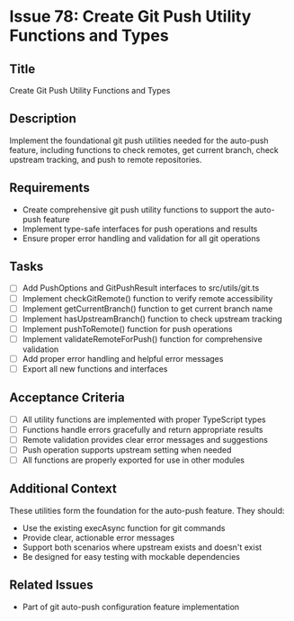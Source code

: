 # Issue 78: Create Git Push Utility Functions and Types

## Title
Create Git Push Utility Functions and Types

## Description
Implement the foundational git push utilities needed for the auto-push feature, including functions to check remotes, get current branch, check upstream tracking, and push to remote repositories.

## Requirements
- Create comprehensive git push utility functions to support the auto-push feature
- Implement type-safe interfaces for push operations and results
- Ensure proper error handling and validation for all git operations

## Tasks
- [ ] Add PushOptions and GitPushResult interfaces to src/utils/git.ts
- [ ] Implement checkGitRemote() function to verify remote accessibility
- [ ] Implement getCurrentBranch() function to get current branch name
- [ ] Implement hasUpstreamBranch() function to check upstream tracking
- [ ] Implement pushToRemote() function for push operations
- [ ] Implement validateRemoteForPush() function for comprehensive validation
- [ ] Add proper error handling and helpful error messages
- [ ] Export all new functions and interfaces

## Acceptance Criteria
- [ ] All utility functions are implemented with proper TypeScript types
- [ ] Functions handle errors gracefully and return appropriate results
- [ ] Remote validation provides clear error messages and suggestions
- [ ] Push operation supports upstream setting when needed
- [ ] All functions are properly exported for use in other modules

## Additional Context
These utilities form the foundation for the auto-push feature. They should:
- Use the existing execAsync function for git commands
- Provide clear, actionable error messages
- Support both scenarios where upstream exists and doesn't exist
- Be designed for easy testing with mockable dependencies

## Related Issues
- Part of git auto-push configuration feature implementation
